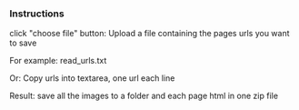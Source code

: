### Instructions

click "choose file" button: 
Upload a file containing the pages urls you want to save

For example:
read_urls.txt

Or:
Copy urls into textarea, one url each line

Result: save all the images to a folder and each page html in one zip file
